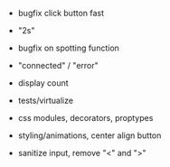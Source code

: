 - bugfix click button fast
- "2s"
- bugfix on spotting function
- "connected" / "error"
- display count

- tests/virtualize

- css modules, decorators, proptypes
- styling/animations, center align button
- sanitize input, remove "<" and ">"
